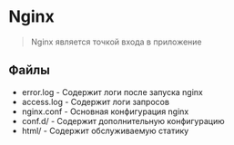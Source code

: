 # Nginx

> Nginx является точкой входа в приложение

## Файлы

- error.log - Содержит логи после запуска nginx
- access.log - Содержит логи запросов
- nginx.conf - Основная конфигурация nginx
- conf.d/ - Содержит дополнительную конфигурацию
- html/ - Содержит обслуживаемую статику
